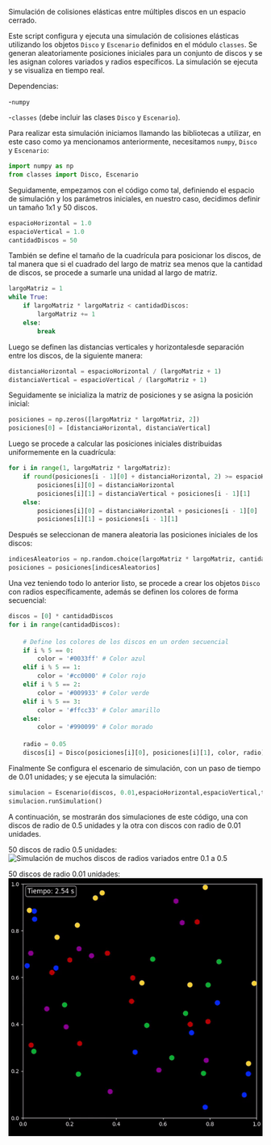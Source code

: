 Simulación de colisiones elásticas entre múltiples discos en un espacio cerrado.

Este script configura y ejecuta una simulación de colisiones elásticas utilizando
los objetos `Disco` y `Escenario` definidos en el módulo `classes`. Se generan 
aleatoriamente posiciones iniciales para un conjunto de discos y se les asignan
colores variados y radios específicos. La simulación se ejecuta y se visualiza en tiempo real.

Dependencias:

-`numpy`

-`classes` (debe incluir las clases `Disco` y `Escenario`).

Para realizar esta simulación iniciamos llamando las bibliotecas a utilizar, en este caso como ya mencionamos anteriormente, necesitamos `numpy`, `Disco` y `Escenario`:
```py
import numpy as np
from classes import Disco, Escenario
```
Seguidamente, empezamos con el código como tal, definiendo el espacio de simulación y los parámetros iniciales, en nuestro caso, decidimos definir un tamaño 1x1 y 50 discos.
```py
espacioHorizontal = 1.0  
espacioVertical = 1.0    
cantidadDiscos = 50      
```
También se define el tamaño de la cuadrícula para posicionar los discos, de tal manera que si el cuadrado del largo de matriz sea menos que la cantidad de discos, se procede a sumarle una unidad al largo de matriz.
```py
largoMatriz = 1
while True:
    if largoMatriz * largoMatriz < cantidadDiscos:
        largoMatriz += 1
    else:
        break
```
Luego se definen las distancias verticales y horizontalesde separación entre los discos, de la siguiente manera:
```py
distanciaHorizontal = espacioHorizontal / (largoMatriz + 1)
distanciaVertical = espacioVertical / (largoMatriz + 1)
```
Seguidamente se inicializa la matriz de posiciones y se asigna la posición inicial:
```py
posiciones = np.zeros([largoMatriz * largoMatriz, 2])
posiciones[0] = [distanciaHorizontal, distanciaVertical]
```
Luego se procede a calcular las posiciones iniciales distribuidas uniformemente en la cuadrícula:
```py
for i in range(1, largoMatriz * largoMatriz):
    if round(posiciones[i - 1][0] + distanciaHorizontal, 2) >= espacioHorizontal:
        posiciones[i][0] = distanciaHorizontal
        posiciones[i][1] = distanciaVertical + posiciones[i - 1][1]
    else:
        posiciones[i][0] = distanciaHorizontal + posiciones[i - 1][0]
        posiciones[i][1] = posiciones[i - 1][1]
```
Después se seleccionan de manera aleatoria las posiciones iniciales de los discos:
```py
indicesAleatorios = np.random.choice(largoMatriz * largoMatriz, cantidadDiscos, replace=False)
posiciones = posiciones[indicesAleatorios]
```
Una vez teniendo todo lo anterior listo, se procede a crear los objetos `Disco` con radios específicamente, además se definen los colores de forma secuencial:
```py
discos = [0] * cantidadDiscos
for i in range(cantidadDiscos):

    # Define los colores de los discos en un orden secuencial
    if i % 5 == 0:
        color = '#0033ff' # Color azul
    elif i % 5 == 1:
        color = '#cc0000' # Color rojo
    elif i % 5 == 2:
        color = '#009933' # Color verde
    elif i % 5 == 3:
        color = '#ffcc33' # Color amarillo
    else:
        color = '#990099' # Color morado

    radio = 0.05
    discos[i] = Disco(posiciones[i][0], posiciones[i][1], color, radio)
```
Finalmente Se configura el escenario de simulación, con un paso de tiempo de 0.01 unidades; y se ejecuta la simulación:
```py
simulacion = Escenario(discos, 0.01,espacioHorizontal,espacioVertical,timerVisible=True)
simulacion.runSimulation()
```
A continuación, se mostrarán dos simulaciones de este código, una con discos de radio de 0.5 unidades y la otra con discos con radio de 0.01 unidades.

50 discos de radio 0.5 unidades:
![Simulación de muchos discos de radios variados entre 0.1 a 0.5](imagenes/bigR.gif)


50 discos de radio 0.01 unidades:
![Simulación de muchos discos de radios variados entre 0.1 a 0.5](imagenes/smallR.gif)

